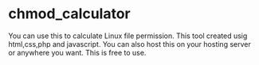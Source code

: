 # chmod_calculator
You can use this to calculate Linux file permission. This tool created usig html,css,php and javascript. You can also host this on your hosting server or anywhere you want. This is free to use.
